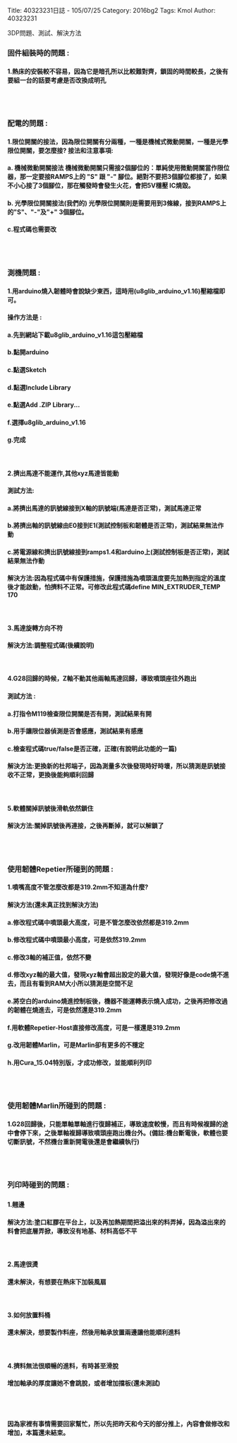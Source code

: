 Title: 40323231日誌 - 105/07/25
Category: 2016bg2
Tags: Kmol
Author: 40323231


3DP問題、測試、解決方法

<!-- PELICAN_END_SUMMARY -->

<h3>固件組裝時的問題 : </h3>
<h4>1.熱床的安裝較不容易，因為它是暗孔所以比較難對齊，鎖固的時間較長，之後有要組一台的話要考慮是否改換成明孔</h4>
</br>
</br>
<h3>配電的問題 : </h3>
<h4>1.限位開關的接法，因為限位開關有分兩種，一種是機械式微動開關，一種是光學限位開關，要怎麼接?
接法和注意事項:</h4>
<h4>  a. 機械微動開關接法
機械微動開關只需接2個腳位的：單純使用微動開關當作限位器，那一定要接RAMPS上的 "S" 跟 "-" 腳位。絕對不要把3個腳位都接了，如果不小心接了3個腳位，那在觸發時會發生火花，會把5V穩壓 IC燒毀。</h4>
<h4>  b. 光學限位開關接法(我們的)
光學限位開關則是需要用到3條線，接到RAMPS上的"S"、"-"及"+" 3個腳位。</h4>
<h4>  c.程式碼也需要改</h4>
</br>
</br>
<h3>測機問題 : </h3>
<h4>1.用arduino燒入韌體時會說缺少東西，這時用(u8glib_arduino_v1.16)壓縮檔即可。</h4>
<h4>操作方法是 : </h4>
<h4>     a.先到網站下載u8glib_arduino_v1.16這包壓縮檔</h4>
<h4>     b.點開arduino</h4>
<h4>     c.點選Sketch  </h4>
<h4>     d.點選Include Library </h4>
<h4>     e.點選Add .ZIP Library...</h4>
<h4>     f.選擇u8glib_arduino_v1.16</h4>
<h4>     g.完成</h4>
</br>
<h4>2.擠出馬達不能運作,其他xyz馬達皆能動</h4>
<h4>測試方法:</h4>
<h4>    a.將擠出馬達的訊號線接到X軸的訊號端(馬達是否正常)，測試馬達正常</h4>
<h4>    b.將擠出軸的訊號線由E0接到E1(測試控制板和韌體是否正常)，測試結果無法作動</h4>
<h4>    c.將電源線和擠出訊號線接到ramps1.4和arduino上(測試控制板是否正常)，測試結果無法作動</h4>
<h4>解決方法:因為程式碼中有保護措施，保護措施為噴頭溫度要先加熱到指定的溫度後才能啟動，怕擠料不正常。可修改此程式碼define MIN_EXTRUDER_TEMP 170</h4>
</br>
<h4>3.馬達旋轉方向不符</h4>
<h4>解決方法:調整程式碼(後續說明)</h4>
</br>
<h4>4.G28回歸的時候，Z軸不動其他兩軸馬達回歸，導致噴頭座往外跑出</h4>
<h4>測試方法 : </h4>
<h4>    a.打指令M119檢查限位開關是否有開，測試結果有開</h4>
<h4>    b.用手讓限位器偵測是否會感應，測試結果有感應</h4>
<h4>    c.檢查程式碼true/false是否正確，正確(有說明此功能的一篇)</h4>
<h4>解決方法:更換新的杜邦端子，因為測量多次後發現時好時壞，所以猜測是訊號接收不正常，更換後能夠順利回歸</h4>
</br>
<h4>5.軟體關掉訊號後滑軌依然鎖住</h4>
<h4>解決方法:關掉訊號後再連接，之後再斷掉，就可以解鎖了</h4>
</br>
</br>
<h3>使用韌體Repetier所碰到的問題 : </h3>
<h4>1.噴嘴高度不管怎麼改都是319.2mm不知道為什麼?</h4>
<h4>解決方法(還未真正找到解決方法)</h4>
<h4>    a.修改程式碼中噴頭最大高度，可是不管怎麼改依然都是319.2mm</h4>
<h4>    b.修改程式碼中噴頭最小高度，可是依然319.2mm</h4>
<h4>    c.修改3軸的補正值，依然不變</h4>
<h4>    d.修改xyz軸的最大值，發現xyz軸會超出設定的最大值，發現好像是code燒不進去，而且有看到RAM大小所以猜測是空間不足</h4>
<h4>    e.將空白的arduino燒進控制板後，機器不能運轉表示燒入成功，之後再把修改過的韌體在燒進去，可是依然還是319.2mm</h4>
<h4>    f.用軟體Repetier-Host直接修改高度，可是一樣還是319.2mm</h4>
<h4>    g.改用韌體Marlin，可是Marlin卻有更多的不穩定</h4>
<h4>    h.用Cura_15.04特別版，才成功修改，並能順利列印</h4>
</br>
</br>
<h3>使用韌體Marlin所碰到的問題 : </h3>
<h4>1.G28回歸後，只能單軸單軸進行復歸補正，導致速度較慢，而且有時候複歸的途中會停下來，之後單軸複歸導致噴頭座跑出機台外。(備註:機台斷電後，軟體也要切斷訊號，不然機台重新開電後還是會繼續執行)</h4>
</br>
</br>
<h3>列印時碰到的問題 : <h3>
<h4>1.翹邊</h4>
<h4>解決方法:塗口紅膠在平台上，以及再加熱期間把溢出來的料弄掉，因為溢出來的料會把底層弄掀，導致沒有地基、材料高低不平</h4>
</br>
<h4>2.馬達很燙</h4>
<h4>還未解決，有想要在熱床下加裝風扇</h4>
</br>
<h4>3.如何放置料桶</h4>
<h4>還未解決，想要製作料座，然後用軸承放置兩邊讓他能順利進料</h4>
</br>
<h4>4.擠料無法很順暢的進料，有時甚至滑脫</h4>
<h4>增加軸承的厚度讓她不會跳脫，或者增加擋板(還未測試)</h4>
</br>
</br>
<h4>因為家裡有事情需要回家幫忙，所以先把昨天和今天的部分推上，內容會做修改和增加，本篇還未結束。</h4>
